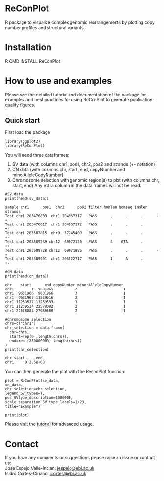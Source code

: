# ReConPlot
R package to visualize complex genomic rearrangements by plotting copy number profiles and structural variants.

# Installation
R CMD INSTALL ReConPlot

# How to use and examples
Please see the detailed tutorial and documentation of the package for examples and best practices for using ReConPlot to generate publication-quality figures.

## Quick start
First load the package
```
library(ggplot2)
library(ReConPlot)
```
You will need three dataframes:
1. SV data (with columns chr1, pos1, chr2, pos2 and strands (+- notation)
2. CN data (with columns chr, start, end, copyNumber and minorAlleleCopyNumber)
3. Chromosome selection with genomic region(s) to plot (with columns chr, start, end)
Any extra column in the data frames will not be read. 

```
#SV data
print(head(sv_data))

sample chr1      pos1  chr2      pos2 filter homlen homseq inslen strands
Test chr1 203476803  chr1 204967317   PASS      .      .      .      -+
Test chr1 203476817  chr1 204967172   PASS      .      .      .      +-
Test chr1 203507815  chr9  37245409   PASS      .      .      .      +-
Test chr1 203509239 chr12  69072120   PASS      3    GTA      .      ++
Test chr1 203509728 chr12  69071885   PASS      .      .      .      -+
Test chr1 203509991  chr1 203522717   PASS      1      A      .      +-
```

```
#CN data
print(head(cn_data))

chr    start      end copyNumber minorAlleleCopyNumber
chr1        1  9631965          2                     1
chr1  9631966  9631966          3                     1
chr1  9631967 11239516          2                     1
chr1 11239517 11239533          3                     1
chr1 11239534 22578082          2                     1
chr1 22578083 27086500          2                     1
```
```
#Chromosome selection
chrs=c("chr1")
chr_selection = data.frame(
  chr=chrs,
  start=rep(0 ,length(chrs)),
  end=rep (250000000, length(chrs)) 
) 
print(chr_selection)

chr start     end
chr1     0 2.5e+08
```
You can then generate the plot with the ReconPlot function:
```
plot = ReConPlot(sv_data,
cn_data,
chr_selection=chr_selection,
legend_SV_types=T,
pos_SVtype_description=1000000,
scale_separation_SV_type_labels=1/23,
title="Example")

print(plot)
```
Please visit the [tutorial](Tutorial/tutorial.pdf) for advanced usage.



# Contact
If you have any comments or suggestions please raise an issue or contact us:\
Jose Espejo Valle-Inclan: jespejo@ebi.ac.uk\
Isidro Cortes-Ciriano: icortes@ebi.ac.uk
